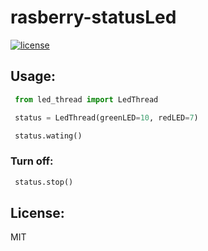 # rasberry-statusLed

[![license](https://img.shields.io/github/license/mashape/apistatus.svg)](https://github.com/tbence3/rasberry-statusLed/blob/master/LICENSE)

## Usage:

```python
 from led_thread import LedThread

 status = LedThread(greenLED=10, redLED=7)

 status.wating()
```
### Turn off:
```python
 status.stop()
```
## License:
 MIT

